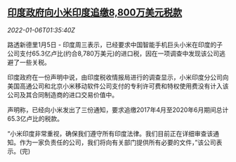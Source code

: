 <!--1641434463000-->
[印度政府向小米印度追缴8,800万美元税款](https://cn.reuters.com/article/india-xiaomi-tax-0106-idCNKBS2JG03I)
------

<div><i>2022-01-06T01:35:40Z</i></div><p>路透新德里1月5日 - 印度周三表示，已经要求中国智能手机巨头小米在印度的子公司支付65.3亿卢比(约合8,780万美元)的进口税，因在一项调查中发现该公司逃避了一些关税。</p><p>印度政府在一份声明中说，由印度税收情报局进行的调查显示，小米印度分公司向美国高通公司和北京小米移动软件公司支付的专利许可费和特权使用费没有计入该公司及其合同制造商的进口交易价值中。</p><p>声明称，已经向小米发出了三份通知，要求追缴2017年4月至2020年6月期间总计65.3亿卢比的税款。</p><p>“小米印度非常重视，确保我们遵守所有印度法律。我们目前正在详细审查该通知。作为一家负责任的公司，我们将向有关部门提供所有必要的文件，”该公司表示。(完)</p>
